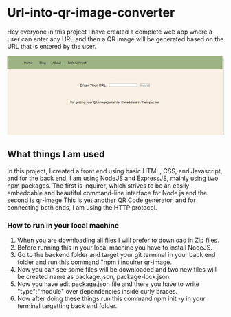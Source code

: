 # Url-into-qr-image-converter

Hey everyone in this project I have created a complete web app where a user can enter any URL and then a QR image will be generated based on the URL that is entered by the user.

![website-look](/front-end/assets/website-look.PNG)

## What things I am used

In this project, I created a front end using basic HTML, CSS, and Javascript, and for the back end, I am using NodeJS and ExpressJS, mainly using two npm packages. The first is inquirer, which strives to be an easily embeddable and beautiful command-line interface for Node.js and the second is qr-image This is yet another QR Code generator, and for connecting both ends, I am using the HTTP protocol.


### How to run in your local machine

1. When you are downloading all files I will prefer to download in Zip files.
2. Before running this in your local machine you have to install NodeJS.
3. Go to the backend folder and target your git terminal in your back end folder and run this command "npm i inquirer qr-image.
4. Now you can see some files will be downloaded and two new files will be created name as package.json, package-lock.json.
5. Now you have edit package.json file and there you have to write "type":"module" over dependencies inside curly braces.
6. Now after doing these things run this command npm init -y in your terminal targetting back end folder.
